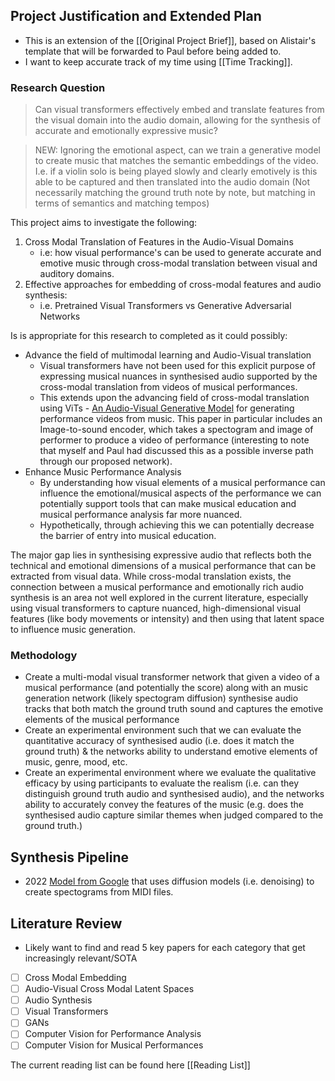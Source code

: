 ## Project Justification and Extended Plan
- This is an extension of the [[Original Project Brief]], based on Alistair's template that will be forwarded to Paul before being added to.
- I want to keep accurate track of my time using [[Time Tracking]].
### Research Question
> Can visual transformers effectively embed and translate features from the visual domain into the audio domain, allowing for the synthesis of accurate and emotionally expressive music?

> NEW: Ignoring the emotional aspect, can we train a generative model to create music that matches the semantic embeddings of the video. I.e. if a violin solo is being played slowly and clearly emotively is this able to be captured and then translated into the audio domain (Not necessarily matching the ground truth note by note, but matching in terms of semantics and matching tempos)

This project aims to investigate the following:
1. Cross Modal Translation of Features in the Audio-Visual Domains
	 - i.e: how visual performance's can be used to generate accurate and emotive music through cross-modal translation between visual and auditory domains.
2.  Effective approaches for embedding of cross-modal features and audio synthesis:
	- i.e. Pretrained Visual Transformers vs Generative Adversarial Networks

Is is appropriate for this research to completed as it could possibly:
- Advance the field of multimodal learning and Audio-Visual translation
	- Visual transformers have not been used for this explicit purpose of expressing musical nuances in synthesised audio supported by the cross-modal translation from videos of musical performances.
	- This extends upon the advancing field of cross-modal translation using ViTs - [An Audio-Visual Generative Model](https://ar5iv.labs.arxiv.org/html/1704.08292) for generating performance videos from music. This paper in particular includes an Image-to-sound encoder, which takes a spectogram and image of performer to produce a video of performance (interesting to note that myself and Paul had discussed this as a possible inverse path through our proposed network).
- Enhance Music Performance Analysis
	- By understanding how visual elements of a musical performance can influence the emotional/musical aspects of the performance we can potentially support tools that can make musical education and musical performance analysis far more nuanced.
	- Hypothetically, through achieving this we can potentially decrease the barrier of entry into musical education.
	
The major gap lies in synthesising expressive audio that reflects both the technical and emotional dimensions of a musical performance that can be extracted from visual data. While cross-modal translation exists, the connection between a musical performance and emotionally rich audio synthesis is an area not well explored in the current literature, especially using visual transformers to capture nuanced, high-dimensional visual features (like body movements or intensity) and then using that latent space to influence music generation.

### Methodology
- Create a multi-modal visual transformer network that given a video of a musical performance (and potentially the score) along with an music generation network (likely spectogram diffusion) synthesise audio tracks that both match the ground truth sound and captures the emotive elements of the musical performance
- Create an experimental environment such that we can evaluate the quantitative accuracy of synthesised audio (i.e. does it match the ground truth) & the networks ability to understand emotive elements of music, genre, mood, etc.
- Create an experimental environment where we evaluate the qualitative efficacy by using participants to evaluate the realism (i.e. can they distinguish ground truth audio and synthesised audio), and the networks ability to accurately convey the features of the music (e.g. does the synthesised audio capture similar themes when judged compared to the ground truth.)

## Synthesis Pipeline
- 2022 [Model from Google](https://colab.research.google.com/github/magenta/music-spectrogram-diffusion/blob/main/music_spectrogram_diffusion/colab/synthesize_midi.ipynb#scrollTo=pBIzsGBBmqLz) that uses diffusion models (i.e. denoising) to create spectograms from MIDI files.

## Literature Review
- Likely want to find and read 5 key papers for each category that get increasingly relevant/SOTA
- [ ] Cross Modal Embedding
- [ ] Audio-Visual Cross Modal Latent Spaces
- [ ] Audio Synthesis
- [ ] Visual Transformers
- [ ] GANs
- [ ] Computer Vision for Performance Analysis
- [ ] Computer Vision for Musical Performances

The current reading list can be found here [[Reading List]]
